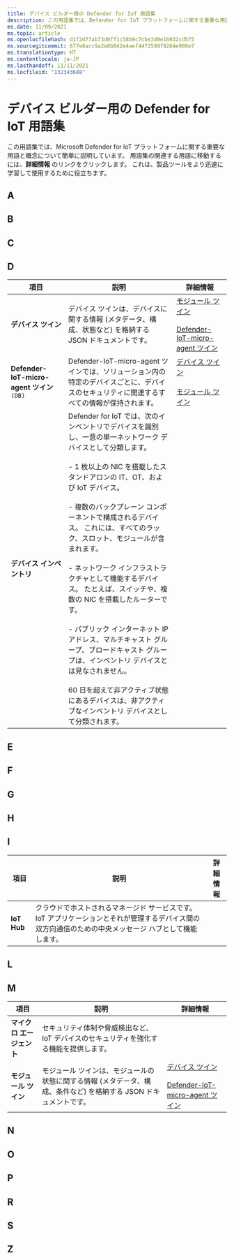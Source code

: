 ```yaml
---
title: デバイス ビルダー用の Defender for IoT 用語集
description: この用語集では、Defender for IoT プラットフォームに関する重要な用語と概念について簡単に説明しています。
ms.date: 11/09/2021
ms.topic: article
ms.openlocfilehash: d1f2d77ab73d0ff1c58b9c7cbe3d9e16032cd575
ms.sourcegitcommit: 677e8acc9a2e8b842e4aef4472599f9264e989e7
ms.translationtype: HT
ms.contentlocale: ja-JP
ms.lasthandoff: 11/11/2021
ms.locfileid: "132343688"
---
```

# <a name="defender-for-iot-glossary-for-device-builder"></a>デバイス ビルダー用の Defender for IoT 用語集

この用語集では、Microsoft Defender for IoT プラットフォームに関する重要な用語と概念について簡単に説明しています。 用語集の関連する用語に移動するには、**詳細情報** のリンクをクリックします。 これは、製品ツールをより迅速に学習して使用するために役立ちます。

<a name="glossary-a"></a>

## <a name="a"></a>A

## <a name="b"></a>B

## <a name="c"></a>C

## <a name="d"></a>D

| 項目 | 説明 | 詳細情報 |
|--|--|--|
| **デバイス ツイン** | デバイス ツインは、デバイスに関する情報 (メタデータ、構成、状態など) を格納する JSON ドキュメントです。 | [モジュール ツイン](#m) <br /> <br />[Defender-IoT-micro-agent ツイン](#s) |
| **Defender-IoT-micro-agent ツイン** `(DB)` | Defender-IoT-micro-agent ツインでは、ソリューション内の特定のデバイスごとに、デバイスのセキュリティに関連するすべての情報が保持されます。 | [デバイス ツイン](#d) <br /> <br />[モジュール ツイン](#m) |
| **デバイス インベントリ** | Defender for IoT では、次のインベントリでデバイスを識別し、一意の単一ネットワーク デバイスとして分類します。 <br><br> - 1 枚以上の NIC を搭載したスタンドアロンの IT、OT、および IoT デバイス。 <br><br> - 複数のバックプレーン コンポーネントで構成されるデバイス。 これには、すべてのラック、スロット、モジュールが含まれます。 <br><br> - ネットワーク インフラストラクチャとして機能するデバイス。 たとえば、スイッチや、複数の NIC を搭載したルーターです。 <br><br> - パブリック インターネット IP アドレス、マルチキャスト グループ、ブロードキャスト グループは、インベントリ デバイスとは見なされません。 <br><br>60 日を超えて非アクティブ状態にあるデバイスは、非アクティブなインベントリ デバイスとして分類されます。|

## <a name="e"></a>E

## <a name="f"></a>F

## <a name="g"></a>G

## <a name="h"></a>H

## <a name="i"></a>I

| 項目 | 説明 | 詳細情報 |
|--|--|--|
| **IoT Hub** | クラウドでホストされるマネージド サービスです。IoT アプリケーションとそれが管理するデバイス間の双方向通信のための中央メッセージ ハブとして機能します。  |   |

## <a name="l"></a>L

## <a name="m"></a>M


| 項目 | 説明 | 詳細情報 |
|--|--|--|
| **マイクロ エージェント** | セキュリティ体制や脅威検出など、IoT デバイスのセキュリティを強化する機能を提供します。 | |
| **モジュール ツイン** | モジュール ツインは、モジュールの状態に関する情報 (メタデータ、構成、条件など) を格納する JSON ドキュメントです。 | [デバイス ツイン](#d) <br /> <br />[Defender-IoT-micro-agent ツイン](#d) |

## <a name="n"></a>N

## <a name="o"></a>O

## <a name="p"></a>P

## <a name="r"></a>R

## <a name="s"></a>S

## <a name="z"></a>Z
